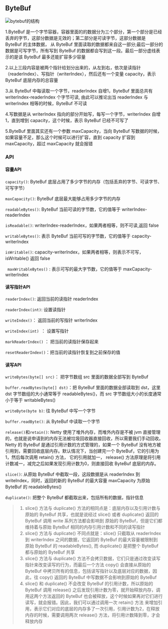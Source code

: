## ByteBuf

![bytebuf的结构](https://tvax2.sinaimg.cn/large/0085EwgIgy1gsddhrsq4mj30yg0ezgs8.jpg)

1.ByteBuf 是一个字节容器，容器里面的的数据分为三个部分，第一个部分是已经丢弃的字节，这部分数据是无效的；第二部分是可读字节，这部分数据是 ByteBuf 的主体数据， 从 ByteBuf 里面读取的数据都来自这一部分;最后一部分的数据是可写字节，所有写到 ByteBuf 的数据都会写到这一段。最后一部分虚线表示的是该 ByteBuf 最多还能扩容多少容量

2.以上三段内容是被两个指针给划分出来的，从左到右，依次是读指针（readerIndex）、写指针（writerIndex），然后还有一个变量 capacity，表示 ByteBuf 底层内存的总容量

 3.从 ByteBuf 中每读取一个字节，readerIndex 自增1，ByteBuf 里面总共有 writerIndex-readerIndex 个字节可读, 由此可以推论出当 readerIndex 与 writerIndex 相等的时候，ByteBuf 不可读

 4.写数据是从 writerIndex 指向的部分开始写，每写一个字节，writerIndex 自增1，直到增到 capacity，这个时候，表示 ByteBuf 已经不可写了

 5.ByteBuf 里面其实还有一个参数 maxCapacity，当向 ByteBuf 写数据的时候，如果容量不足，那么这个时候可以进行扩容，直到 capacity 扩容到 maxCapacity，超过 maxCapacity 就会报错
### API

#### 容量API   

`capacity()`:	ByteBuf 底层占用了多少字节的内存（包括丢弃的字节、可读字节、可写字节）

`maxCapacity()`:	ByteBuf 底层最大能够占用多少字节的内存

`readableBytes()`: 	ByteBuf 当前可读的字节数，它的值等于 writerIndex-readerIndex

`isReadable()`:	writerIndex-readerIndex，如果两者相等，则不可读,返回 false

`writableBytes()`:	表示 ByteBuf 当前可写的字节数，它的值等于 capacity-writerIndex

`isWritable()`:	capacity-writerIndex，如果两者相等，则表示不可写，isWritable() 返回 false

` maxWritableBytes()` :	表示可写的最大字节数，它的值等于 maxCapacity-writerIndex

#### 读写指针API

`readerIndex()`:	返回当前的读指针 readerIndex

`readerIndex(int)`: 	设置读指针

`writeIndex()`： 返回当前的写指针 writerIndex

 `writeIndex(int) `： 设置写指针

`markReaderIndex()` ： 把当前的读指针保存起来

`resetReaderIndex()`：把当前的读指针恢复到之前保存的值

#### 读写API

`writeBytes(byte[] src)`： 把字节数组 src 里面的数据全部写到 ByteBuf

`buffer.readBytes(byte[] dst)`：把 ByteBuf 里面的数据全部读取到 dst，这里 dst 字节数组的大小通常等于 readableBytes()，而 src 字节数组大小的长度通常小于等于 writableBytes()

`writeByte(byte b)`:	往 ByteBuf 中写一个字节

`buffer.readByte()`:	从 ByteBuf 中读取一个字节

`release()`和`retain()`:  Netty 使用了堆外内存，而堆外内存是不被 jvm 直接管理的，也就是说申请到的内存无法被垃圾回收器直接回收，所以需要我们手动回收。Netty 的 ByteBuf 是通过引用计数的方式管理的，如果一个 ByteBuf 没有地方被引用到，需要回收底层内存。默认情况下，当创建完一个 ByteBuf，它的引用为1，然后每次调用 retain() 方法， 它的引用就加一， release() 方法原理是将引用计数减一，减完之后如果发现引用计数为0，则直接回收 ByteBuf 底层的内存。

`slice()`:	从原始 ByteBuf 中截取一段，这段数据是从 readerIndex 到 writeIndex，同时，返回的新的 ByteBuf 的最大容量 maxCapacity 为原始 ByteBuf 的 readableBytes()

`duplicate()`: 	把整个 ByteBuf 都截取出来，包括所有的数据，指针信息

>1. slice() 方法与 duplicate() 方法的相同点是：底层内存以及引用计数与原始的 ByteBuf 共享，也就是说经过 slice() 或者 duplicate() 返回的 ByteBuf 调用 write 系列方法都会影响到 原始的 ByteBuf，但是它们都维持着与原始 ByteBuf 相同的内存引用计数和不同的读写指针
>2. slice() 方法与 duplicate() 不同点就是：slice() 只截取从 readerIndex 到 writerIndex 之间的数据，它返回的 ByteBuf 的最大容量被限制到 原始 ByteBuf 的 readableBytes(), 而 duplicate() 是把整个 ByteBuf 都与原始的 ByteBuf 共享
>3. slice() 方法与 duplicate() 方法不会拷贝数据，它们只是通过改变读写指针来改变读写的行为，而最后一个方法 copy() 会直接从原始的 ByteBuf 中拷贝所有的信息，包括读写指针以及底层对应的数据，因此，往 copy() 返回的 ByteBuf 中写数据不会影响到原始的 ByteBuf
>4. slice() 和 duplicate() 不会改变 ByteBuf 的引用计数，所以原始的 ByteBuf 调用 release() 之后发现引用计数为零，就开始释放内存，调用这两个方法返回的 ByteBuf 也会被释放，这个时候如果再对它们进行读写，就会报错。因此，我们可以通过调用一次 retain() 方法 来增加引用，表示它们对应的底层的内存多了一次引用，引用计数为2，在释放内存的时候，需要调用两次 release() 方法，将引用计数降到零，才会释放内存
